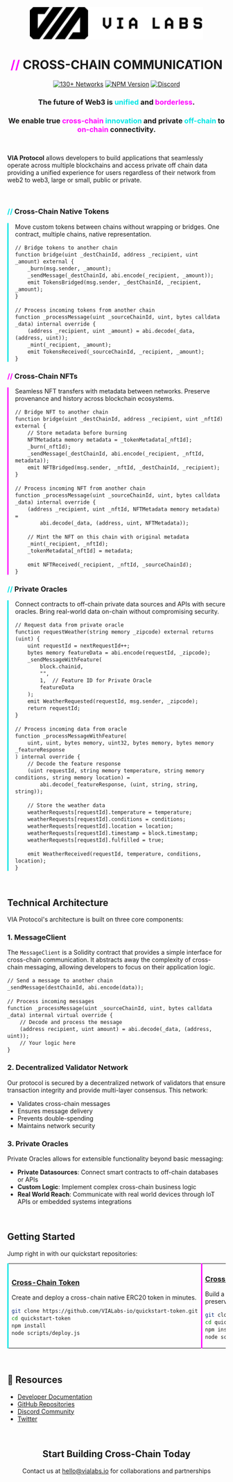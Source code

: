 <div align="center">
  <style>
    .logo-dark {display: none;}
    @media (prefers-color-scheme: dark) {
      .logo-light {display: none;}
      .logo-dark {display: inline-block;}
    }
  </style>
  <img class="logo-light" src="logo-black.svg" alt="VIA Labs" width="400">
  <img class="logo-dark" src="logo-white.svg" alt="VIA Labs" width="400">
  
  <h1><span style="color:#FF00FF">// </span>CROSS-CHAIN COMMUNICATION</h1>
  
  <p>
    <a href="https://github.com/VIALabs-io"><img src="https://img.shields.io/badge/130+-NETWORKS-00E5E5?style=for-the-badge" alt="130+ Networks"></a>
    <a href="https://www.npmjs.com/package/@vialabs-io/contracts"><img src="https://img.shields.io/npm/v/@vialabs-io/npm-contracts?style=for-the-badge&color=FF00FF&label=NPM" alt="NPM Version"></a>
    <a href="https://discord.gg/vialabs"><img src="https://img.shields.io/badge/Discord-Join-00E5E5?style=for-the-badge&logo=discord&logoColor=white" alt="Discord"></a>
  </p>
  
  <h3>The future of Web3 is <span style="color:#00E5E5">unified</span> and <span style="color:#FF00FF">borderless</span>.</h3>
  <h3>We enable true <span style="color:#FF00FF">cross-chain</span> <span style="color:#00E5E5">innovation</span> and private <span style="color:#00E5E5">off-chain</span> to <span style="color:#FF00FF">on-chain</span> connectivity.</h3>
</div>

<br>

**VIA Protocol** allows developers to build applications that seamlessly operate across multiple blockchains and access private off chain data providing a unified experience for users regardless of their network from web2 to web3, large or small, public or private.

<br>


### <span style="color:#00E5E5">//</span> Cross-Chain Native Tokens

<div style="border-left: 3px solid #00E5E5; padding-left: 15px;">

Move custom tokens between chains without wrapping or bridges. One contract, multiple chains, native representation.

```solidity
// Bridge tokens to another chain
function bridge(uint _destChainId, address _recipient, uint _amount) external {
    _burn(msg.sender, _amount);
    _sendMessage(_destChainId, abi.encode(_recipient, _amount));
    emit TokensBridged(msg.sender, _destChainId, _recipient, _amount);
}

// Process incoming tokens from another chain
function _processMessage(uint _sourceChainId, uint, bytes calldata _data) internal override {
    (address _recipient, uint _amount) = abi.decode(_data, (address, uint));
    _mint(_recipient, _amount);
    emit TokensReceived(_sourceChainId, _recipient, _amount);
}
```
</div>

### <span style="color:#FF00FF">//</span> Cross-Chain NFTs

<div style="border-left: 3px solid #FF00FF; padding-left: 15px;">

Seamless NFT transfers with metadata between networks. Preserve provenance and history across blockchain ecosystems.

```solidity
// Bridge NFT to another chain
function bridge(uint _destChainId, address _recipient, uint _nftId) external {
    // Store metadata before burning
    NFTMetadata memory metadata = _tokenMetadata[_nftId];
    _burn(_nftId);
    _sendMessage(_destChainId, abi.encode(_recipient, _nftId, metadata));
    emit NFTBridged(msg.sender, _nftId, _destChainId, _recipient);
}

// Process incoming NFT from another chain
function _processMessage(uint _sourceChainId, uint, bytes calldata _data) internal override {
    (address _recipient, uint _nftId, NFTMetadata memory metadata) = 
        abi.decode(_data, (address, uint, NFTMetadata));
    
    // Mint the NFT on this chain with original metadata
    _mint(_recipient, _nftId);
    _tokenMetadata[_nftId] = metadata;
    
    emit NFTReceived(_recipient, _nftId, _sourceChainId);
}
```
</div>

### <span style="color:#00E5E5">//</span> Private Oracles

<div style="border-left: 3px solid #00E5E5; padding-left: 15px;">

Connect contracts to off-chain private data sources and APIs with secure oracles. Bring real-world data on-chain without compromising security.

```solidity
// Request data from private oracle
function requestWeather(string memory _zipcode) external returns (uint) {
    uint requestId = nextRequestId++;
    bytes memory featureData = abi.encode(requestId, _zipcode);
    _sendMessageWithFeature(
        block.chainid,
        "",
        1,  // Feature ID for Private Oracle
        featureData
    );
    emit WeatherRequested(requestId, msg.sender, _zipcode);
    return requestId;
}

// Process incoming data from oracle
function _processMessageWithFeature(
    uint, uint, bytes memory, uint32, bytes memory, bytes memory _featureResponse
) internal override {
    // Decode the feature response
    (uint requestId, string memory temperature, string memory conditions, string memory location) = 
        abi.decode(_featureResponse, (uint, string, string, string));
    
    // Store the weather data
    weatherRequests[requestId].temperature = temperature;
    weatherRequests[requestId].conditions = conditions;
    weatherRequests[requestId].location = location;
    weatherRequests[requestId].timestamp = block.timestamp;
    weatherRequests[requestId].fulfilled = true;
    
    emit WeatherReceived(requestId, temperature, conditions, location);
}
```
</div>

<br>

## Technical Architecture

VIA Protocol's architecture is built on three core components:

### 1. MessageClient

The `MessageClient` is a Solidity contract that provides a simple interface for cross-chain communication. It abstracts away the complexity of cross-chain messaging, allowing developers to focus on their application logic.

```solidity
// Send a message to another chain
_sendMessage(destChainId, abi.encode(data));

// Process incoming messages
function _processMessage(uint _sourceChainId, uint, bytes calldata _data) internal virtual override {
    // Decode and process the message
    (address recipient, uint amount) = abi.decode(_data, (address, uint));
    // Your logic here
}
```

### 2. Decentralized Validator Network

Our protocol is secured by a decentralized network of validators that ensure transaction integrity and provide multi-layer consensus. This network:

- Validates cross-chain messages
- Ensures message delivery
- Prevents double-spending
- Maintains network security

### 3. Private Oracles

Private Oracles allows for extensible functionality beyond basic messaging:

- **Private Datasources**: Connect smart contracts to off-chain databases or APIs
- **Custom Logic**: Implement complex cross-chain business logic
- **Real World Reach**: Communicate with real world devices through IoT APIs or embedded systems integrations

<br>

## Getting Started

Jump right in with our quickstart repositories:

<table>
<tr>
<td width="33%" style="border-left: 3px solid #00E5E5;">
<h3><a href="https://github.com/VIALabs-io/quickstart-token">Cross-Chain Token</a></h3>
<p>Create and deploy a cross-chain native ERC20 token in minutes.</p>

```bash
git clone https://github.com/VIALabs-io/quickstart-token.git
cd quickstart-token
npm install
node scripts/deploy.js
```
</td>
<td width="33%" style="border-left: 3px solid #FF00FF;">
<h3><a href="https://github.com/VIALabs-io/quickstart-nft">Cross-Chain NFT</a></h3>
<p>Build a cross-chain native NFT collection with metadata preservation.</p>

```bash
git clone https://github.com/VIALabs-io/quickstart-nft.git
cd quickstart-nft
npm install
node scripts/deploy.js
```
</td>
<td width="33%" style="border-left: 3px solid #00E5E5;">
<h3><a href="https://github.com/VIALabs-io/quickstart-oracle">Private Oracle</a></h3>
<p>Connect your contracts to off-chain data sources.</p>

```bash
git clone https://github.com/VIALabs-io/quickstart-oracle.git
cd quickstart-oracle
npm install
node scripts/deploy.js
```
</td>
</tr>
</table>

<br>



## 🔗 Resources

- [Developer Documentation](https://developer.vialabs.io)
- [GitHub Repositories](https://github.com/VIALabs-io)
- [Discord Community](https://discord.gg/vialabs)
- [Twitter](https://twitter.com/VIALabs_io)

<br>

<div align="center">
  <h2>Start Building Cross-Chain Today</h2>
  <p>Contact us at <a href="mailto:hello@vialabs.io">hello@vialabs.io</a> for collaborations and partnerships</p>
</div>
